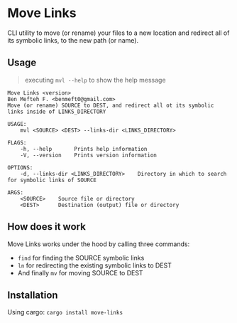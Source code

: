 # Move Links
CLI utility to move (or rename) your files to a new location and
redirect all of its symbolic links, to the new path (or name).

## Usage
> executing `mvl --help` to show the help message

```
Move Links <version>
Ben Mefteh F. <benmeft0@gmail.com>
Move (or rename) SOURCE to DEST, and redirect all ot its symbolic links inside of LINKS_DIRECTORY

USAGE:
    mvl <SOURCE> <DEST> --links-dir <LINKS_DIRECTORY>

FLAGS:
    -h, --help       Prints help information
    -V, --version    Prints version information

OPTIONS:
    -d, --links-dir <LINKS_DIRECTORY>    Directory in which to search for symbolic links of SOURCE

ARGS:
    <SOURCE>    Source file or directory
    <DEST>      Destination (output) file or directory
```

## How does it work
Move Links works under the hood by calling three commands:
- `find` for finding the SOURCE symbolic links
- `ln` for redirecting the existing symbolic links to DEST
- And finally `mv` for moving SOURCE to DEST

## Installation
Using cargo:
`cargo install move-links`
